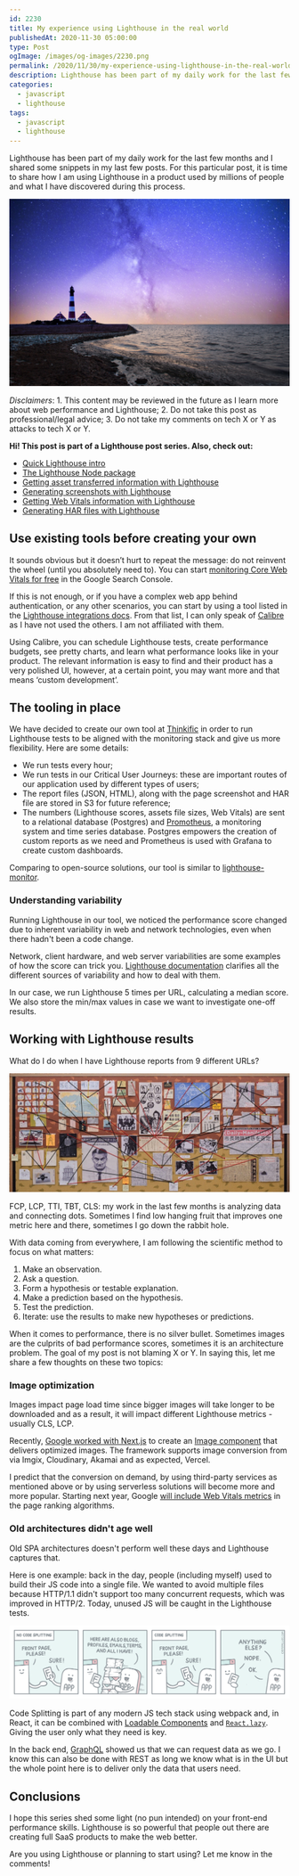 ```yaml
---
id: 2230
title: My experience using Lighthouse in the real world
publishedAt: 2020-11-30 05:00:00
type: Post
ogImage: /images/og-images/2230.png
permalink: /2020/11/30/my-experience-using-lighthouse-in-the-real-world
description: Lighthouse has been part of my daily work for the last few months and I shared some snippets in my last few posts. For this particular post, it is time to share how I am using Lighthouse in a product used by millions of people and what I have discovered during this process. 
categories:
  - javascript
  - lighthouse
tags:
  - javascript
  - lighthouse
---
```


Lighthouse has been part of my daily work for the last few months and I shared some snippets in my last few posts. For this particular post, it is time to share how I am using Lighthouse in a product used by millions of people and what I have discovered during this process. 

![Lighthouse photo by Robert Wiedemann](/wp-content/uploads/2020/11/lighthouse.jpg)

_Disclaimers_: 1. This content may be reviewed in the future as I learn more about web performance and Lighthouse; 2. Do not take this post as professional/legal advice; 3. Do not take my comments on tech X or Y as attacks to tech X or Y.

<div className="my-10 p-4 border border-charade-6 rounded-md bg-white">
<strong>Hi! This post is part of a Lighthouse post series. Also, check out:</strong>

<ul>
<li><a href="/2020/11/30/the-undocumented-lighthouse-guide#quick-lighthouse-intro">Quick Lighthouse intro</a></li>
<li><a href="/2020/11/30/the-undocumented-lighthouse-guide#the-lighthouse-node-package">The Lighthouse Node package</a></li>
<li><a href="/2020/11/30/getting-asset-transferred-information-with-lighthouse/">Getting asset transferred information with Lighthouse</a></li>
<li><a href="/2020/11/30/generating-screenshots-with-lighthouse/">Generating screenshots with Lighthouse</a></li>
<li><a href="/2020/11/30/getting-web-vitals-information-with-lighthouse/">Getting Web Vitals information with Lighthouse</a></li>
<li><a href="/2020/11/30/creating-har-files-with-lighthouse/">Generating HAR files with Lighthouse</a></li>
</ul>
</div>

## Use existing tools before creating your own

It sounds obvious but it doesn’t hurt to repeat the message: do not reinvent the wheel (until you absolutely need to). You can start [monitoring Core Web Vitals for free](https://support.google.com/webmasters/answer/9205520) in the Google Search Console. 

If this is not enough, or if you have a complex web app behind authentication, or any other scenarios, you can start by using a tool listed in the [Lighthouse integrations docs](https://github.com/GoogleChrome/lighthouse#lighthouse-integrations-in-web-perf-services). From that list, I can only speak of [Calibre](https://calibreapp.com) as I have not used the others. I am not affiliated with them.

Using Calibre, you can schedule Lighthouse tests, create performance budgets, see pretty charts, and learn what performance looks like in your product. The relevant information is easy to find and their product has a very polished UI, however, at a certain point, you may want more and that means ‘custom development’.

## The tooling in place

We have decided to create our own tool at [Thinkific](https://thinkific.com) in order to run Lighthouse tests to be aligned with the monitoring stack and give us more flexibility. Here are some details:

- We run tests every hour;
- We run tests in our Critical User Journeys: these are important routes of our application used by different types of users;
- The report files (JSON, HTML), along with the page screenshot and HAR file are stored in S3 for future reference;
- The numbers (Lighthouse scores, assets file sizes, Web Vitals) are sent to a relational database (Postgres) and [Promotheus](https://prometheus.io/), a monitoring system and time series database. Postgres empowers the creation of custom reports as we need and Prometheus is used with Grafana to create custom dashboards.

Comparing to open-source solutions, our tool is similar to [lighthouse-monitor](https://github.com/Verivox/lighthouse-monitor/).

### Understanding variability

Running Lighthouse in our tool, we noticed the performance score changed due to inherent variability in web and network technologies, even when there hadn't been a code change.

Network, client hardware, and web server variabilities are some examples of how the score can trick you. [Lighthouse documentation](https://github.com/GoogleChrome/lighthouse/blob/master/docs/variability.md) clarifies all the different sources of variability and how to deal with them.

In our case, we run Lighthouse 5 times per URL, calculating a median score. We also store the min/max values in case we want to investigate one-off results.

## Working with Lighthouse results

What do I do when I have Lighthouse reports from 9 different URLs?

![Detective wall, from the Isle of Dogs movie](/wp-content/uploads/2020/11/detective-wall.jpg)

FCP, LCP, TTI, TBT, CLS: my work in the last few months is analyzing data and connecting dots. Sometimes I find low hanging fruit that improves one metric here and there, sometimes I go down the rabbit hole.

With data coming from everywhere, I am following the scientific method to focus on what matters:

1. Make an observation.
2. Ask a question.
3. Form a hypothesis or testable explanation.
3. Make a prediction based on the hypothesis.
4. Test the prediction.
5. Iterate: use the results to make new hypotheses or predictions.

When it comes to performance, there is no silver bullet. Sometimes images are the culprits of bad performance scores, sometimes it is an architecture problem. The goal of my post is not blaming X or Y. In saying this, let me share a few thoughts on these two topics:

### Image optimization

Images impact page load time since bigger images will take longer to be downloaded and as a result, it will impact different Lighthouse metrics - usually CLS, LCP. 

Recently, [Google worked with Next.js](https://github.com/vercel/next.js/discussions/16832) to create an [Image component](https://nextjs.org/docs/basic-features/image-optimization) that delivers optimized images. The framework supports image conversion from via Imgix, Cloudinary, Akamai and as expected, Vercel.

I predict that the conversion on demand, by using third-party services as mentioned above or by using serverless solutions will become more and more popular. Starting next year, Google [will include Web Vitals metrics](https://developers.google.com/search/blog/2020/11/timing-for-page-experience) in the page ranking algorithms.
### Old architectures didn't age well

Old SPA architectures doesn't perform well these days and Lighthouse captures that.

Here is one example: back in the day, people (including myself) used to build their JS code into a single file. We wanted to avoid multiple files because HTTP/1.1 didn't support too many concurrent requests, which was improved in HTTP/2. Today, unused JS will be caught in the Lighthouse tests. 

![Code splitting cartoon by Crystallize](/wp-content/uploads/2020/11/codesplitting.png)

Code Splitting is part of any modern JS tech stack using webpack and, in React, it can be combined with [Loadable Components](https://loadable-components.com/docs/getting-started/) and [`React.lazy`](https://reactjs.org/docs/code-splitting.html#reactlazy). Giving the user only what they need is key.

In the back end, [GraphQL](https://graphql.org/) showed us that we can request data as we go. I know this can also be done with REST as long we know  what is in the UI but the whole point here is to deliver only the data that users need.

## Conclusions

I hope this series shed some light (no pun intended) on your front-end performance skills. Lighthouse is so powerful that people out there are creating full SaaS products to make the web better.

Are you using Lighthouse or planning to start using? Let me know in the comments!
